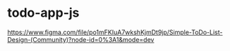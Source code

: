 # todo-app-js
https://www.figma.com/file/po1mFKIuA7wkshKjmDt9jp/Simple-ToDo-List-Design-(Community)?node-id=0%3A1&mode=dev